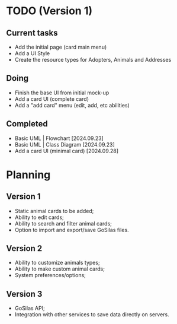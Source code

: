 # TODO (Version 1)
## Current tasks 
- Add the initial page (card main menu)
- Add a UI Style
- Create the resource types for Adopters, Animals and Addresses

## Doing
- Finish the base UI from initial mock-up
- Add a card UI (complete card)
- Add a "add card" menu (edit, add, etc abilities)

## Completed
- Basic UML | Flowchart [2024.09.23]
- Basic UML | Class Diagram [2024.09.23]
- Add a card UI (minimal card) [2024.09.28]


# Planning
## Version 1
- Static animal cards to be added;
- Ability to edit cards;
- Ability to search and filter animal cards;
- Option to import and export/save GoSilas files.

## Version 2
- Ability to customize animals types;
- Ability to make custom animal cards;
- System preferences/options;

## Version 3
- GoSilas API;
- Integration with other services to save data directly on servers.
